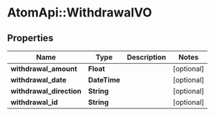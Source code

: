 # AtomApi::WithdrawalVO

## Properties
Name | Type | Description | Notes
------------ | ------------- | ------------- | -------------
**withdrawal_amount** | **Float** |  | [optional] 
**withdrawal_date** | **DateTime** |  | [optional] 
**withdrawal_direction** | **String** |  | [optional] 
**withdrawal_id** | **String** |  | [optional] 



